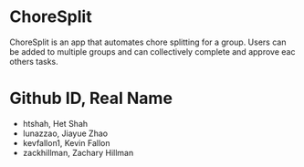 # ChoreSplit
ChoreSplit is an app that automates chore splitting for a group. Users can be added to multiple
groups and can collectively complete and approve eac others tasks.

# Github ID, Real Name
- htshah, Het Shah
- lunazzao, Jiayue Zhao
- kevfallon1, Kevin Fallon
- zackhillman, Zachary Hillman